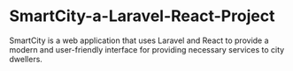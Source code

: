 # SmartCity-a-Laravel-React-Project
SmartCity is a web application that uses Laravel and React to provide a modern and user-friendly interface for providing necessary services to city dwellers.
